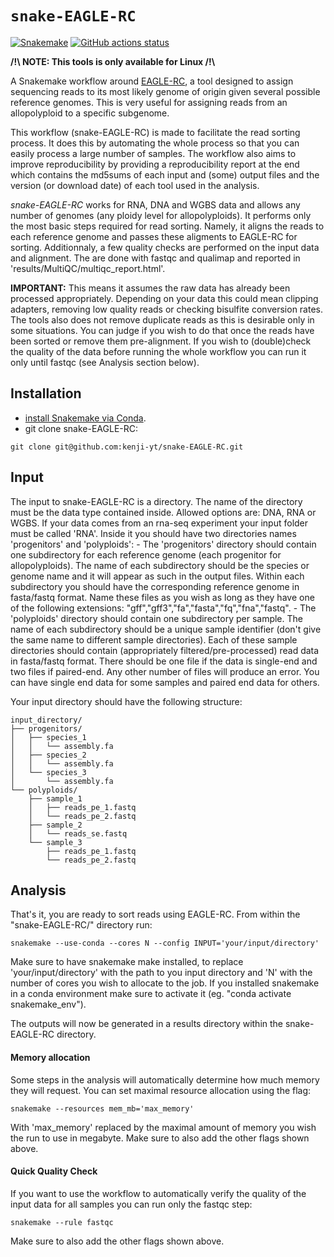# `snake-EAGLE-RC`

[![Snakemake](https://img.shields.io/badge/snakemake-≥6.3.0-brightgreen.svg)](https://snakemake.github.io)
[![GitHub actions status](https://github.com/<owner>/<repo>/workflows/Tests/badge.svg?branch=main)](https://github.com/<owner>/<repo>/actions?query=branch%3Amain+workflow%3ATests)


**/!\ NOTE: This tools is only available for Linux /!\\**

A Snakemake workflow around [EAGLE-RC](https://github.com/tony-kuo/eagle?tab=readme-ov-file#eagle-rc), a tool designed to assign sequencing reads to its most likely genome of origin given several possible reference genomes. This is very useful for assigning reads from an allopolyploid to a specific subgenome. 

This workflow (snake-EAGLE-RC) is made to facilitate the read sorting process. It does this by automating the whole process so that you can easily process a large number of samples. The workflow also aims to improve reproducibility by providing a reproducibility report at the end which contains the md5sums of each input and (some) output files and the version (or download date) of each tool used in the analysis. 

*snake-EAGLE-RC* works for RNA, DNA and WGBS data and allows any number of genomes (any ploidy level for allopolyploids). It performs only the most basic steps required for read sorting. Namely, it aligns the reads to each reference genome and passes these aligments to EAGLE-RC for sorting. Additionnaly, a few quality checks are performed on the input data and alignment. The are done with fastqc and qualimap and reported in 'results/MultiQC/multiqc_report.html'.

**IMPORTANT:** This means it assumes the raw data has already been processed appropriately. Depending on your data this could mean clipping adapters, removing low quality reads or checking bisulfite conversion rates. The tools also does not remove duplicate reads as this is desirable only in some situations. You can judge if you wish to do that once the reads have been sorted or remove them pre-alignment. If you wish to (double)check the quality of the data before running the whole workflow you can run it only until fastqc (see Analysis section below). 

## Installation 

- [install Snakemake via Conda](https://snakemake.readthedocs.io/en/stable/getting_started/installation.html).
- git clone snake-EAGLE-RC: 
```
git clone git@github.com:kenji-yt/snake-EAGLE-RC.git
```

## Input 

The input to snake-EAGLE-RC is a directory. The name of the directory must be the data type contained inside. Allowed options are: DNA, RNA or WGBS. If your data comes from an rna-seq experiment your input folder must be called 'RNA'. Inside it you should have two directories names 'progenitors' and 'polyploids': 
    - The 'progenitors' directory should contain one subdirectory for each reference genome (each progenitor for allopolyploids). The name of each subdirectory should be the species or genome name and it will appear as such in the output files. Within each subdirectory you should have the corresponding reference genome in fasta/fastq format. Name these files as you wish as long as they have one of the following extensions: "gff","gff3","fa","fasta","fq","fna","fastq". 
    - The 'polyploids' directory should contain one subdirectory per sample. The name of each subdirectory should be a unique sample identifier (don't give the same name to different sample directories). Each of these sample directories should contain (appropriately filtered/pre-processed) read data in fasta/fastq format. There should be one file if the data is single-end and two files if paired-end. Any other number of files will produce an error. You can have single end data for some samples and paired end data for others. 


Your input directory should have the following structure:
```
input_directory/
├── progenitors/
│   ├── species_1
│   │   └── assembly.fa
│   ├── species_2
│   │   └── assembly.fa
│   └── species_3
│       └── assembly.fa
└── polyploids/
    ├── sample_1
    │   ├── reads_pe_1.fastq
    │   └── reads_pe_2.fastq
    ├── sample_2
    │   └── reads_se.fastq
    └── sample_3
        ├── reads_pe_1.fastq
        └── reads_pe_2.fastq
```


## Analysis 

That's it, you are ready to sort reads using EAGLE-RC. From within the "snake-EAGLE-RC/" directory run:
```
snakemake --use-conda --cores N --config INPUT='your/input/directory'
```
Make sure to have snakemake make installed, to replace 'your/input/directory' with the path to you input directory and 'N' with the number of cores you wish to allocate to the job. If you installed snakemake in a conda environment make sure to activate it (eg. "conda activate snakemake_env").  

The outputs will now be generated in a results directory within the snake-EAGLE-RC directory. 


#### Memory allocation
Some steps in the analysis will automatically determine how much memory they will request. You can set maximal resource allocation using the flag:
```
snakemake --resources mem_mb='max_memory' 
```
With 'max_memory' replaced by the maximal amount of memory you wish the run to use in megabyte. 
Make sure to also add the other flags shown above. 

#### Quick Quality Check
If you want to use the workflow to automatically verify the quality of the input data for all samples you can run only the fastqc step:
```
snakemake --rule fastqc 
```
Make sure to also add the other flags shown above. 